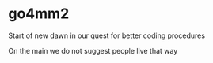 go4mm2
======

Start of new dawn in our quest for better coding procedures

On the main we do not suggest people live that way

<!-- Is this a comment -->
